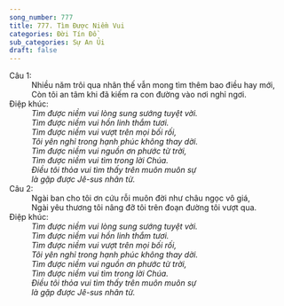 ```yaml
---
song_number: 777
title: 777. Tìm Được Niềm Vui
categories: Đời Tín Đồ
sub_categories: Sự An Ủi
draft: false
---
```

<dl><dt>Câu 1:</dt><dd data-verse="1">Nhiều năm trôi qua nhân thế vẫn mong tìm thêm bao điều hay mới, <br/>Còn tôi an tâm khi đã kiếm ra con đường vào nơi nghỉ ngơi. </dd><dt>Điệp khúc:</dt><dd data-chorus="1"><em>Tìm được niềm vui lòng sung sướng tuyệt vời. <br/>Tìm được niềm vui hồn linh thắm tươi. <br/>Tìm được niềm vui vượt trên mọi bối rối, <br/>Tôi yên nghỉ trong hạnh phúc không thay dời. <br/>Tìm được niềm vui nguồn ơn phước từ trời, <br/>Tìm được niềm vui tìm trong lời Chúa. <br/>Điều tôi thỏa vui tìm thấy trên muôn muôn sự <br/>là gặp được Jê-sus nhân từ. </em></dd><dt>Câu 2:</dt><dd data-verse="2">Ngài ban cho tôi ơn cứu rỗi muôn đời như châu ngọc vô giá, <br/>Ngài yêu thương tôi nâng đỡ tôi trên đoạn đường tôi vượt qua. </dd><dt>Điệp khúc:</dt><dd data-chorus="1"><em>Tìm được niềm vui lòng sung sướng tuyệt vời. <br/>Tìm được niềm vui hồn linh thắm tươi. <br/>Tìm được niềm vui vượt trên mọi bối rối, <br/>Tôi yên nghỉ trong hạnh phúc không thay dời. <br/>Tìm được niềm vui nguồn ơn phước từ trời, <br/>Tìm được niềm vui tìm trong lời Chúa. <br/>Điều tôi thỏa vui tìm thấy trên muôn muôn sự <br/>là gặp được Jê-sus nhân từ. </em></dd></dl>